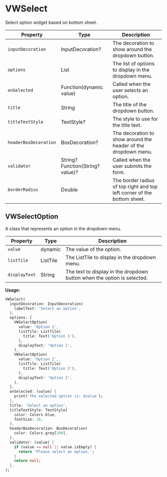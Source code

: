# VWSelect

Select option widget based on bottom sheet.

| Property              | Type                             | Description                                                             |
|-----------------------|----------------------------------|-------------------------------------------------------------------------|
| `inputDecoration`     | InputDecoration?                 | The decoration to show around the dropdown button.                      |
| `options`             | List<VWSelectOption>             | The list of options to display in the dropdown menu.                    |
| `onSelected`          | Function(dynamic value)          | Called when the user selects an option.                                 |
| `title`               | String                           | The title of the dropdown button.                                       |
| `titleTextStyle`      | TextStyle?                       | The style to use for the title text.                                    |
| `headerBoxDecoration` | BoxDecoration?                   | The decoration to show around the header of the dropdown menu.          |
| `validator`           | String? Function(String? value)? | Called when the user submits the form.                                  |
| `borderRadius`        | Double                           | The border radius of top right and top left corner of the bottom sheet. |

## VWSelectOption

A class that represents an option in the dropdown menu.

| Property      | Type     | Description                                                             |
|---------------|----------|-------------------------------------------------------------------------|
| `value`       | dynamic  | The value of the option.                                                |
| `listTile`    | ListTile | The ListTile to display in the dropdown menu.                           |
| `displayText` | String   | The text to display in the dropdown button when the option is selected. |

**Usage:**

```dart
VWSelect(
  inputDecoration: InputDecoration(
    labelText: 'Select an option',
  ),
  options: [
    VWSelectOption(
      value: 'Option 1',
      listTile: ListTile(
        title: Text('Option 1'),
      ),
      displayText: 'Option 1',
    ),
    VWSelectOption(
      value: 'Option 2',
      listTile: ListTile(
        title: Text('Option 2'),
      ),
      displayText: 'Option 2',
    ),
  ],
  onSelected: (value) {
    print('The selected option is: $value');
  },
  title: 'Select an option',
  titleTextStyle: TextStyle(
    color: Colors.blue,
    fontSize: 16,
  ),
  headerBoxDecoration: BoxDecoration(
    color: Colors.grey[200],
  ),
  validator: (value) {
    if (value == null || value.isEmpty) {
      return 'Please select an option.';
    }
    return null;
  },
);
```